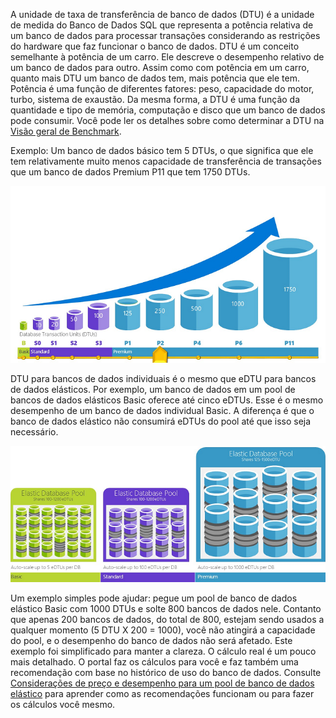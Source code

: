 A unidade de taxa de transferência de banco de dados (DTU) é a unidade de medida do Banco de Dados SQL que representa a potência relativa de um banco de dados para processar transações considerando as restrições do hardware que faz funcionar o banco de dados. DTU é um conceito semelhante à potência de um carro. Ele descreve o desempenho relativo de um banco de dados para outro. Assim como com potência em um carro, quanto mais DTU um banco de dados tem, mais potência que ele tem. Potência é uma função de diferentes fatores: peso, capacidade do motor, turbo, sistema de exaustão. Da mesma forma, a DTU é uma função da quantidade e tipo de memória, computação e disco que um banco de dados pode consumir. Você pode ler os detalhes sobre como determinar a DTU na [Visão geral de Benchmark](https://msdn.microsoft.com/library/azure/dn741327.aspx).

Exemplo: Um banco de dados básico tem 5 DTUs, o que significa que ele tem relativamente muito menos capacidade de transferência de transações que um banco de dados Premium P11 que tem 1750 DTUs.

![DTUs de banco de dados individual por camada e nível](./media/sql-database-understanding-dtus/single_db_dtus.png)

DTU para bancos de dados individuais é o mesmo que eDTU para bancos de dados elásticos. Por exemplo, um banco de dados em um pool de bancos de dados elásticos Basic oferece até cinco eDTUs. Esse é o mesmo desempenho de um banco de dados individual Basic. A diferença é que o banco de dados elástico não consumirá eDTUs do pool até que isso seja necessário.

![Pools elásticos por camada](./media/sql-database-understanding-dtus/sqldb_elastic_pools.png)

Um exemplo simples pode ajudar: pegue um pool de banco de dados elástico Basic com 1000 DTUs e solte 800 bancos de dados nele. Contanto que apenas 200 bancos de dados, do total de 800, estejam sendo usados a qualquer momento (5 DTU X 200 = 1000), você não atingirá a capacidade do pool, e o desempenho do banco de dados não será afetado. Este exemplo foi simplificado para manter a clareza. O cálculo real é um pouco mais detalhado. O portal faz os cálculos para você e faz também uma recomendação com base no histórico de uso do banco de dados. Consulte [Considerações de preço e desempenho para um pool de banco de dados elástico](../articles/sql-database/sql-database-elastic-pool-guidance.md) para aprender como as recomendações funcionam ou para fazer os cálculos você mesmo.

<!---HONumber=Oct15_HO3-->